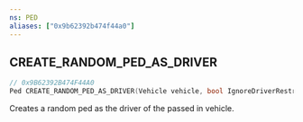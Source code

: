 ```yaml
---
ns: PED
aliases: ["0x9b62392b474f44a0"]
---
```

## CREATE_RANDOM_PED_AS_DRIVER

```c
// 0x9B62392B474F44A0
Ped CREATE_RANDOM_PED_AS_DRIVER(Vehicle vehicle, bool IgnoreDriverRestriction);
```

Creates a random ped as the driver of the passed in vehicle.


